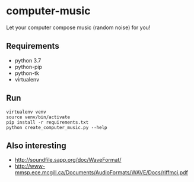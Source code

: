 # computer-music

Let your computer compose music (random noise) for you!

## Requirements

- python 3.7
- python-pip
- python-tk
- virtualenv

## Run

```shell
virtualenv venv
source venv/bin/activate
pip install -r requirements.txt
python create_computer_music.py --help
```

## Also interesting

- http://soundfile.sapp.org/doc/WaveFormat/
- http://www-mmsp.ece.mcgill.ca/Documents/AudioFormats/WAVE/Docs/riffmci.pdf
